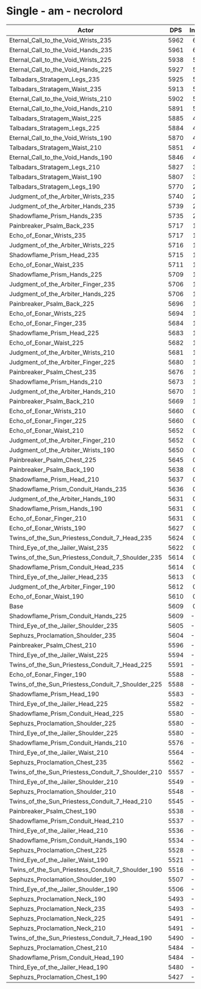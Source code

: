 # Single - am - necrolord
| Actor | DPS | Increase |
|---|:---:|:---:|
|Eternal_Call_to_the_Void_Wrists_235|5962|6.30%|
|Eternal_Call_to_the_Void_Hands_235|5961|6.28%|
|Eternal_Call_to_the_Void_Wrists_225|5938|5.87%|
|Eternal_Call_to_the_Void_Hands_225|5927|5.67%|
|Talbadars_Stratagem_Legs_235|5925|5.63%|
|Talbadars_Stratagem_Waist_235|5913|5.42%|
|Eternal_Call_to_the_Void_Wrists_210|5902|5.23%|
|Eternal_Call_to_the_Void_Hands_210|5891|5.03%|
|Talbadars_Stratagem_Waist_225|5885|4.92%|
|Talbadars_Stratagem_Legs_225|5884|4.90%|
|Eternal_Call_to_the_Void_Wrists_190|5870|4.65%|
|Talbadars_Stratagem_Waist_210|5851|4.31%|
|Eternal_Call_to_the_Void_Hands_190|5846|4.23%|
|Talbadars_Stratagem_Legs_210|5827|3.89%|
|Talbadars_Stratagem_Waist_190|5807|3.54%|
|Talbadars_Stratagem_Legs_190|5770|2.87%|
|Judgment_of_the_Arbiter_Wrists_235|5740|2.33%|
|Judgment_of_the_Arbiter_Hands_235|5739|2.31%|
|Shadowflame_Prism_Hands_235|5735|2.25%|
|Painbreaker_Psalm_Back_235|5717|1.93%|
|Echo_of_Eonar_Wrists_235|5717|1.93%|
|Judgment_of_the_Arbiter_Wrists_225|5716|1.91%|
|Shadowflame_Prism_Head_235|5715|1.89%|
|Echo_of_Eonar_Waist_235|5711|1.82%|
|Shadowflame_Prism_Hands_225|5709|1.78%|
|Judgment_of_the_Arbiter_Finger_235|5706|1.74%|
|Judgment_of_the_Arbiter_Hands_225|5706|1.73%|
|Painbreaker_Psalm_Back_225|5696|1.56%|
|Echo_of_Eonar_Wrists_225|5694|1.51%|
|Echo_of_Eonar_Finger_235|5684|1.33%|
|Shadowflame_Prism_Head_225|5683|1.31%|
|Echo_of_Eonar_Waist_225|5682|1.30%|
|Judgment_of_the_Arbiter_Wrists_210|5681|1.29%|
|Judgment_of_the_Arbiter_Finger_225|5680|1.26%|
|Painbreaker_Psalm_Chest_235|5676|1.20%|
|Shadowflame_Prism_Hands_210|5673|1.14%|
|Judgment_of_the_Arbiter_Hands_210|5670|1.08%|
|Painbreaker_Psalm_Back_210|5669|1.07%|
|Echo_of_Eonar_Wrists_210|5660|0.91%|
|Echo_of_Eonar_Finger_225|5660|0.91%|
|Echo_of_Eonar_Waist_210|5652|0.77%|
|Judgment_of_the_Arbiter_Finger_210|5652|0.77%|
|Judgment_of_the_Arbiter_Wrists_190|5650|0.72%|
|Painbreaker_Psalm_Chest_225|5645|0.64%|
|Painbreaker_Psalm_Back_190|5638|0.51%|
|Shadowflame_Prism_Head_210|5637|0.49%|
|Shadowflame_Prism_Conduit_Hands_235|5636|0.48%|
|Judgment_of_the_Arbiter_Hands_190|5631|0.40%|
|Shadowflame_Prism_Hands_190|5631|0.40%|
|Echo_of_Eonar_Finger_210|5631|0.39%|
|Echo_of_Eonar_Wrists_190|5627|0.32%|
|Twins_of_the_Sun_Priestess_Conduit_7_Head_235|5624|0.27%|
|Third_Eye_of_the_Jailer_Waist_235|5622|0.23%|
|Twins_of_the_Sun_Priestess_Conduit_7_Shoulder_235|5614|0.10%|
|Shadowflame_Prism_Conduit_Head_235|5614|0.08%|
|Third_Eye_of_the_Jailer_Head_235|5613|0.07%|
|Judgment_of_the_Arbiter_Finger_190|5612|0.06%|
|Echo_of_Eonar_Waist_190|5610|0.02%|
|Base|5609|0.00%|
|Shadowflame_Prism_Conduit_Hands_225|5609|-0.01%|
|Third_Eye_of_the_Jailer_Shoulder_235|5605|-0.07%|
|Sephuzs_Proclamation_Shoulder_235|5604|-0.09%|
|Painbreaker_Psalm_Chest_210|5596|-0.23%|
|Third_Eye_of_the_Jailer_Waist_225|5594|-0.28%|
|Twins_of_the_Sun_Priestess_Conduit_7_Head_225|5591|-0.32%|
|Echo_of_Eonar_Finger_190|5588|-0.37%|
|Twins_of_the_Sun_Priestess_Conduit_7_Shoulder_225|5588|-0.38%|
|Shadowflame_Prism_Head_190|5583|-0.46%|
|Third_Eye_of_the_Jailer_Head_225|5582|-0.48%|
|Shadowflame_Prism_Conduit_Head_225|5580|-0.51%|
|Sephuzs_Proclamation_Shoulder_225|5580|-0.52%|
|Third_Eye_of_the_Jailer_Shoulder_225|5580|-0.52%|
|Shadowflame_Prism_Conduit_Hands_210|5576|-0.58%|
|Third_Eye_of_the_Jailer_Waist_210|5564|-0.81%|
|Sephuzs_Proclamation_Chest_235|5562|-0.85%|
|Twins_of_the_Sun_Priestess_Conduit_7_Shoulder_210|5557|-0.93%|
|Third_Eye_of_the_Jailer_Shoulder_210|5549|-1.07%|
|Sephuzs_Proclamation_Shoulder_210|5548|-1.09%|
|Twins_of_the_Sun_Priestess_Conduit_7_Head_210|5545|-1.14%|
|Painbreaker_Psalm_Chest_190|5538|-1.27%|
|Shadowflame_Prism_Conduit_Head_210|5537|-1.29%|
|Third_Eye_of_the_Jailer_Head_210|5536|-1.31%|
|Shadowflame_Prism_Conduit_Hands_190|5534|-1.33%|
|Sephuzs_Proclamation_Chest_225|5528|-1.44%|
|Third_Eye_of_the_Jailer_Waist_190|5521|-1.56%|
|Twins_of_the_Sun_Priestess_Conduit_7_Shoulder_190|5516|-1.66%|
|Sephuzs_Proclamation_Shoulder_190|5507|-1.82%|
|Third_Eye_of_the_Jailer_Shoulder_190|5506|-1.84%|
|Sephuzs_Proclamation_Neck_190|5493|-2.07%|
|Sephuzs_Proclamation_Neck_235|5493|-2.07%|
|Sephuzs_Proclamation_Neck_225|5491|-2.10%|
|Sephuzs_Proclamation_Neck_210|5491|-2.10%|
|Twins_of_the_Sun_Priestess_Conduit_7_Head_190|5490|-2.13%|
|Sephuzs_Proclamation_Chest_210|5484|-2.23%|
|Shadowflame_Prism_Conduit_Head_190|5484|-2.23%|
|Third_Eye_of_the_Jailer_Head_190|5480|-2.31%|
|Sephuzs_Proclamation_Chest_190|5427|-3.25%|
